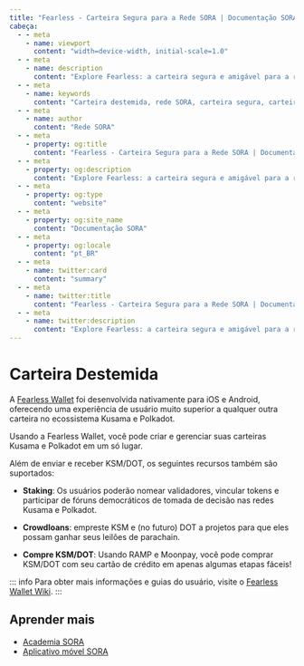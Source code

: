 ```yaml
---
title: "Fearless - Carteira Segura para a Rede SORA | Documentação SORA"
cabeça:
  - - meta
    - name: viewport
      content: "width=device-width, initial-scale=1.0"
  - - meta
    - name: description
      content: "Explore Fearless: a carteira segura e amigável para a rede SORA. Descubra os recursos, funcionalidades e benefícios do Fearless, incluindo fácil gerenciamento de contas, armazenamento seguro de ativos digitais e interação perfeita com o ecossistema SORA."
  - - meta
    - name: keywords
      content: "Carteira destemida, rede SORA, carteira segura, carteira amigável, gerenciamento de contas, armazenamento de ativos digitais"
  - - meta
    - name: author
      content: "Rede SORA"
  - - meta
    - property: og:title
      content: "Fearless - Carteira Segura para a Rede SORA | Documentação SORA"
  - - meta
    - property: og:description
      content: "Explore Fearless: a carteira segura e amigável para a rede SORA. Descubra os recursos, funcionalidades e benefícios do Fearless, incluindo fácil gerenciamento de contas, armazenamento seguro de ativos digitais e interação perfeita com o ecossistema SORA."
  - - meta
    - property: og:type
      content: "website"
  - - meta
    - property: og:site_name
      content: "Documentação SORA"
  - - meta
    - property: og:locale
      content: "pt_BR"
  - - meta
    - name: twitter:card
      content: "summary"
  - - meta
    - name: twitter:title
      content: "Fearless - Carteira Segura para a Rede SORA | Documentação SORA"
  - - meta
    - name: twitter:description
      content: "Explore Fearless: a carteira segura e amigável para a rede SORA. Descubra os recursos, funcionalidades e benefícios do Fearless, incluindo fácil gerenciamento de contas, armazenamento seguro de ativos digitais e interação perfeita com o ecossistema SORA."
---
```


# Carteira Destemida

A [Fearless Wallet](https://fearlesswallet.io) foi desenvolvida nativamente para iOS e Android, oferecendo uma experiência de usuário muito superior a qualquer outra carteira no ecossistema Kusama e Polkadot.

Usando a Fearless Wallet, você pode criar e gerenciar suas carteiras Kusama e Polkadot em um só lugar.

Além de enviar e receber KSM/DOT, os seguintes recursos também são suportados:

- **Staking**: Os usuários poderão nomear validadores, vincular tokens e participar de fóruns democráticos de tomada de decisão nas redes Kusama e Polkadot.

- **Crowdloans**: empreste KSM e (no futuro) DOT a projetos para que eles possam ganhar seus leilões de parachain.

- **Compre KSM/DOT**: Usando RAMP e Moonpay, você pode comprar KSM/DOT com seu cartão de crédito em apenas algumas etapas fáceis!

::: info
Para obter mais informações e guias do usuário, visite o [Fearless Wallet Wiki](https://wiki.fearlesswallet.io/).
:::

## Aprender mais

- [Academia SORA](/pt/sora-academy)
- [Aplicativo móvel SORA](/pt/mobile)
